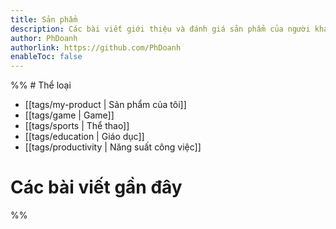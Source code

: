 ```yaml
---
title: Sản phẩm
description: Các bài viết giới thiệu và đánh giá sản phẩm của người khác, trong đó có mình. 
author: PhDoanh
authorlink: https://github.com/PhDoanh
enableToc: false
---
```

%% # Thể loại
- [[tags/my-product | Sản phẩm của tôi]]
- [[tags/game | Game]]
- [[tags/sports | Thể thao]]
- [[tags/education | Giáo dục]]
- [[tags/productivity | Năng suất công việc]]

# Các bài viết gần đây
 %%